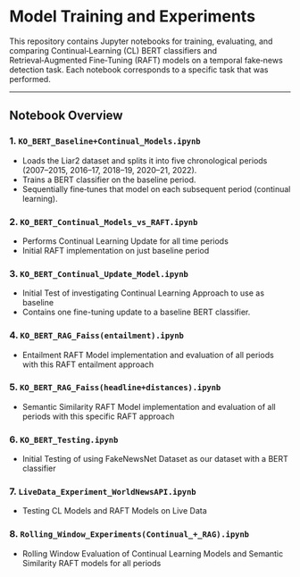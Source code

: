 # Model Training and Experiments

This repository contains Jupyter notebooks for training, evaluating, and comparing Continual‑Learning (CL) BERT classifiers and Retrieval‑Augmented Fine‑Tuning (RAFT) models on a temporal fake‑news detection task. Each notebook corresponds to a specific task that was performed.

---

## Notebook Overview

### 1. `KO_BERT_Baseline+Continual_Models.ipynb`  
  - Loads the Liar2 dataset and splits it into five chronological periods (2007–2015, 2016–17, 2018–19, 2020–21, 2022).  
  - Trains a BERT classifier on the baseline period.  
  - Sequentially fine‑tunes that model on each subsequent period (continual learning).  
 
### 2. `KO_BERT_Continual_Models_vs_RAFT.ipynb`  
  - Performs Continual Learning Update for all time periods
  - Initial RAFT implementation on just baseline period

### 3. `KO_BERT_Continual_Update_Model.ipynb`  
  - Initial Test of investigating Continual Learning Approach to use as baseline
  - Contains one fine-tuning update to a baseline BERT classifier.
 
### 4. `KO_BERT_RAG_Faiss(entailment).ipynb`  
  - Entailment RAFT Model implementation and evaluation of all periods with this RAFT entailment approach

### 5. `KO_BERT_RAG_Faiss(headline+distances).ipynb`  
  - Semantic Similarity RAFT Model implementation and evaluation of all periods with this specific RAFT approach

### 6. `KO_BERT_Testing.ipynb`  
  - Initial Testing of using FakeNewsNet Dataset as our dataset with a BERT classifier

### 7. `LiveData_Experiment_WorldNewsAPI.ipynb`  
  - Testing CL Models and RAFT Models on Live Data

### 8. `Rolling_Window_Experiments(Continual_+_RAG).ipynb`  
  - Rolling Window Evaluation of Continual Learning Models and Semantic Similarity RAFT models for all periods
